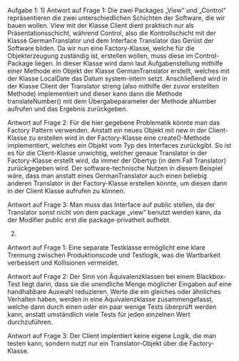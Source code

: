 Aufgabe 1: 
1) 
Antwort auf Frage 1:
Die zwei Packages „View“ und „Control“ repräsentieren die zwei unterschiedlichen Schichten der Software, die wir bauen wollen. View mit der Klasse Client dient praktisch nur als Präsentationsschicht, während Control, also die Kontrollschicht mit der Klasse GermanTranslator und dem Interface Translator das Gerüst der Software bilden. Da wir nun eine Factory-Klasse, welche für die Objekterzeugung zuständig ist, erstellen wollen, muss diese im Control-Package liegen. In dieser Klasse wird dann laut Aufgabenstellung mithilfe einer Methode ein Objekt der Klasse GermanTranslator erstellt, welches mit der Klasse LocalDate das Datum system-intern setzt. Anschließend wird in der Klasse Client der Translator streng (also mithilfe der zuvor erstellten Methode) implementiert und dieser kann dann die Methode translateNumber() mit dem Übergabeparameter der Methode aNumber aufrufen und das Ergebnis zurückgeben. 

Antwort auf Frage 2:
Für die hier gegebene Problematik könnte man das Factory Pattern verwenden. Anstatt ein neues Objekt mit new in der Client-Klasse zu erstellen wird in der Factory-Klasse eine create()-Methode implementiert, welches ein Objekt vom Typ des Interfaces zurückgibt. So ist es für die Client-Klasse unwichtig, welcher genaue Translator in der Factory-Klasse erstellt wird, da immer der Obertyp (in dem Fall Translator) zurückgegeben wird. Der software-technische Nutzen in diesem Beispiel wäre, dass man anstatt eines GermanTranslator auch einen beliebig anderen Translator in der Factory-Klasse erstellen könnte, um diesen dann in der Client Klasse aufrufen zu können. 

Antwort auf Frage 3: 
Man muss das Interface auf public stellen, da der Translator sonst nicht von dem package „view“ benutzt werden kann, da der Modifier public erst die package-privatheit aufhebt.  

2) 
Antwort auf Frage 1:
Eine separate Testklasse ermöglicht eine klare Trennung zwischen Produktionscode und Testlogik, was die Wartbarkeit verbessert und Kollisionen vermeidet.

Antwort auf Frage 2:
Der Sinn von Äquivalenzklassen bei einem Blackbox-Test liegt darin, dass sie die unendliche Menge möglicher Eingaben auf eine handhabbare Auswahl reduzieren. Werte die ein gleiches oder ähnliches Verhalten haben, werden in eine Äquivalenzklasse zusammengefasst, welche dann durch einen oder ein paar wenige Tests überprüft werden kann, anstatt umständlich viele Tests für jeden einzelnen Wert durchzuführen. 

Antwort auf Frage 3: 
Der Client implentiert keine eigene Logik, die man testen kann, sondern nutzt nur ein Translator-Objekt über die Factory-Klasse. 


